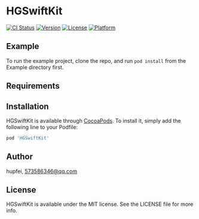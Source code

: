 # HGSwiftKit

[![CI Status](https://img.shields.io/travis/hupfei/HGSwiftKit.svg?style=flat)](https://travis-ci.org/hupfei/HGSwiftKit)
[![Version](https://img.shields.io/cocoapods/v/HGSwiftKit.svg?style=flat)](https://cocoapods.org/pods/HGSwiftKit)
[![License](https://img.shields.io/cocoapods/l/HGSwiftKit.svg?style=flat)](https://cocoapods.org/pods/HGSwiftKit)
[![Platform](https://img.shields.io/cocoapods/p/HGSwiftKit.svg?style=flat)](https://cocoapods.org/pods/HGSwiftKit)

## Example

To run the example project, clone the repo, and run `pod install` from the Example directory first.

## Requirements

## Installation

HGSwiftKit is available through [CocoaPods](https://cocoapods.org). To install
it, simply add the following line to your Podfile:

```ruby
pod 'HGSwiftKit'
```

## Author

hupfei, 573586346@qq.com

## License

HGSwiftKit is available under the MIT license. See the LICENSE file for more info.

